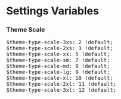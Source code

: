 # Settings Variables

### Theme Scale
<pre>
$theme-type-scale-3xs: 2 !default;
$theme-type-scale-2xs: 3 !default;
$theme-type-scale-xs: 5 !default;
$theme-type-scale-sm: 7 !default;
$theme-type-scale-md: 8 !default;
$theme-type-scale-lg: 9 !default;
$theme-type-scale-xl: 10 !default;
$theme-type-scale-2xl: 11 !default;
$theme-type-scale-3xl: 12 !default;
</pre>